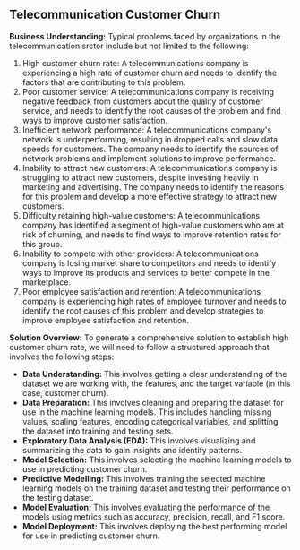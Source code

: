 ## Telecommunication Customer Churn
**Business Understanding:** Typical problems faced by organizations in the telecommunication srctor include but not limited to the following:
1. High customer churn rate: A telecommunications company is experiencing a high rate of customer churn and needs to identify the factors that are contributing to this problem.
2. Poor customer service: A telecommunications company is receiving negative feedback from customers about the quality of customer service, and needs to identify the root causes of the problem and find ways to improve customer satisfaction.
3. Inefficient network performance: A telecommunications company's network is underperforming, resulting in dropped calls and slow data speeds for customers. The company needs to identify the sources of network problems and implement solutions to improve performance.
4. Inability to attract new customers: A telecommunications company is struggling to attract new customers, despite investing heavily in marketing and advertising. The company needs to identify the reasons for this problem and develop a more effective strategy to attract new customers.
5. Difficulty retaining high-value customers: A telecommunications company has identified a segment of high-value customers who are at risk of churning, and needs to find ways to improve retention rates for this group.
6. Inability to compete with other providers: A telecommunications company is losing market share to competitors and needs to identify ways to improve its products and services to better compete in the marketplace.
7. Poor employee satisfaction and retention: A telecommunications company is experiencing high rates of employee turnover and needs to identify the root causes of this problem and develop strategies to improve employee satisfaction and retention.

**Solution Overview:** To generate a comprehensive solution to establish high customer churn rate, we will need to follow a structured approach that involves the following steps:
- **Data Understanding:** This involves getting a clear understanding of the dataset we are working with, the features, and the target variable (in this case, customer churn).
- **Data Preparation:** This involves cleaning and preparing the dataset for use in the machine learning models. This includes handling missing values, scaling features, encoding categorical variables, and splitting the dataset into training and testing sets.
- **Exploratory Data Analysis (EDA):** This involves visualizing and summarizing the data to gain insights and identify patterns.
- **Model Selection:** This involves selecting the machine learning models to use in predicting customer churn.
- **Predictive Modelling:** This involves training the selected machine learning models on the training dataset and testing their performance on the testing dataset.
- **Model Evaluation:** This involves evaluating the performance of the models using metrics such as accuracy, precision, recall, and F1 score.
- **Model Deployment:** This involves deploying the best performing model for use in predicting customer churn.
